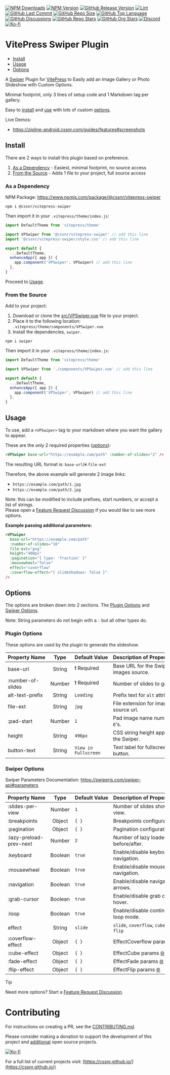 [![NPM Downloads](https://img.shields.io/npm/dw/%40cssnr%2Fvitepress-swiper?logo=npm)](https://www.npmjs.com/package/@cssnr/vitepress-swiper)
[![NPM Version](https://img.shields.io/npm/v/%40cssnr%2Fvitepress-swiper?logo=npm)](https://www.npmjs.com/package/@cssnr/vitepress-swiper)
[![GitHub Release Version](https://img.shields.io/github/v/release/cssnr/vitepress-swiper?logo=github)](https://github.com/cssnr/vitepress-swiper/releases/latest)
[![Lint](https://img.shields.io/github/actions/workflow/status/cssnr/vitepress-swiper/lint.yaml?logo=cachet&label=lint)](https://github.com/cssnr/vitepress-swiper/actions/workflows/lint.yaml)
[![GitHub Last Commit](https://img.shields.io/github/last-commit/cssnr/vitepress-swiper?logo=github)](https://github.com/cssnr/vitepress-swiper/pulse)
[![GitHub Repo Size](https://img.shields.io/github/repo-size/cssnr/vitepress-swiper?logo=bookstack&logoColor=white&label=repo%20size)](https://github.com/cssnr/vitepress-swiper)
[![GitHub Top Language](https://img.shields.io/github/languages/top/cssnr/vitepress-swiper?logo=htmx&logoColor=white)](https://github.com/cssnr/vitepress-swiper)
[![GitHub Discussions](https://img.shields.io/github/discussions/cssnr/vitepress-swiper?logo=github)](https://github.com/cssnr/vitepress-swiper/discussions)
[![GitHub Repo Stars](https://img.shields.io/github/stars/cssnr/vitepress-swiper?style=flat&logo=github)](https://github.com/cssnr/vitepress-swiper/stargazers)
[![GitHub Org Stars](https://img.shields.io/github/stars/cssnr?style=flat&logo=github&label=org%20stars)](https://cssnr.github.io/)
[![Discord](https://img.shields.io/discord/899171661457293343?logo=discord&logoColor=white&label=discord&color=7289da)](https://discord.gg/wXy6m2X8wY)
[![Ko-fi](https://img.shields.io/badge/Ko--fi-72a5f2?logo=kofi&label=Support)](https://ko-fi.com/cssnr)

# VitePress Swiper Plugin

- [Install](#Install)
- [Usage](#Usage)
- [Options](#Options)

A [Swiper](https://swiperjs.com/) Plugin for [VitePress](https://vitepress.dev/) to Easily add an Image Gallery or Photo Slideshow with Custom Options.

Minimal footprint, only 3 lines of setup code and 1 Markdown tag per gallery.

Easy to [install](#Install) and [use](#Usage) with lots of custom [options](#Options).

Live Demos:

- https://zipline-android.cssnr.com/guides/features#screenshots

## Install

There are 2 ways to install this plugin based on preference.

1. [As a Dependency](#as-a-dependency) - Easiest, minimal footprint, no source access
2. [From the Source](#from-the-source) - Adds 1 file to your project, full source access

### As a Dependency

NPM Package: https://www.npmjs.com/package/@cssnr/vitepress-swiper

```shell
npm i @cssnr/vitepress-swiper
```

Then import it in your `.vitepress/theme/index.js`:

```javascript
import DefaultTheme from 'vitepress/theme'

import VPSwiper from '@cssnr/vitepress-swiper' // add this line
import '@cssnr/vitepress-swiper/style.css' // add this line

export default {
  ...DefaultTheme,
  enhanceApp({ app }) {
    app.component('VPSwiper', VPSwiper) // add this line
  },
}
```

Proceed to [Usage](#Usage).

### From the Source

Add to your project:

1. Download or clone the [src/VPSwiper.vue](src/VPSwiper.vue) file to your project.
2. Place it to the following location: `.vitepress/theme/components/VPSwiper.vue`
3. Install the dependencies, `swiper`.

```shell
npm i swiper
```

Then import it in your `.vitepress/theme/index.js`:

```javascript
import DefaultTheme from 'vitepress/theme'

import VPSwiper from './components/VPSwiper.vue' // add this line

export default {
  ...DefaultTheme,
  enhanceApp({ app }) {
    app.component('VPSwiper', VPSwiper) // add this line
  },
}
```

## Usage

To use, add a `<VPSwiper>` tag to your markdown where you want the gallery to appear.

These are the only 2 required properties ([options](#Options)):

```html
<VPSwiper base-url="https://example.com/path" :number-of-slides="2" />
```

The resulting URL format is: `base-url`/`#`.`file-ext`

Therefore, the above example will generate 2 image links:

- `https://example.com/path/1.jpg`
- `https://example.com/path/2.jpg`

Note: this can be modified to include prefixes, start numbers, or accept a list of strings.  
Please open a [Feature Request Discussion](https://github.com/cssnr/vitepress-swiper/discussions/categories/feature-requests) if you would like to see more options.

**Example passing additional parameters:**

```html
<VPSwiper
  base-url="https://example.com/path"
  :number-of-slides="18"
  file-ext="png"
  height="400px"
  :pagination="{ type: 'fraction' }"
  :mousewheel="false"
  effect="coverflow"
  :coverflow-effect="{ slideShadows: false }"
/>
```

## Options

The options are broken down into 2 sections.
The [Plugin Options](#plugin-options) and [Swiper Options](#swiper-options).

Note: String parameters do not begin with a `:` but all other types do.

### Plugin Options

These options are used by the plugin to generate the slideshow.

| Property&nbsp;Name |  Type  | Default&nbsp;Value   | Description&nbsp;of&nbsp;Property&nbsp;Value |
| :----------------- | :----: | :------------------- | :------------------------------------------- |
| base-url           | String | ❗ Required          | Base URL for the Swiper images source.       |
| :number-of-slides  | Number | ❗ Required          | Number of slides to generate.                |
| alt-text-prefix    | String | `Loading`            | Prefix text for `alt` attributes.            |
| file-ext           | String | `jpg`                | File extension for image source url.         |
| :pad-start         | Number | `1`                  | Pad image name numbers with `0`'s.           |
| height             | String | `496px`              | CSS string height applied to the Swiper.     |
| button-text        | String | `View in Fullscreen` | Text label for fullscreen button.            |

### Swiper Options

Swiper Parameters Documentation: https://swiperjs.com/swiper-api#parameters

| Property&nbsp;Name      |  Type   | Default&nbsp;Value | Description&nbsp;of&nbsp;Property&nbsp;Value                                             |
| :---------------------- | :-----: | :----------------- | :--------------------------------------------------------------------------------------- |
| :slides-per-view        | Number  | `1`                | Number of slides shown per view.                                                         |
| :breakpoints            | Object  | `{ }`              | Breakpoints configuration [🌐](https://swiperjs.com/swiper-api#param-breakpoints)        |
| :pagination             | Object  | `{ }`              | Pagination configuration [🌐](https://swiperjs.com/swiper-api#pagination-parameters)     |
| :lazy-preload-prev-next | Number  | `2`                | Number of lazy loaded slides before/after.                                               |
| :keyboard               | Boolean | `true`             | Enable/disable keyboard navigation.                                                      |
| :mousewheel             | Boolean | `true`             | Enable/disable mouse wheel navigation.                                                   |
| :navigation             | Boolean | `true`             | Enable/disable navigation arrows.                                                        |
| :grab-cursor            | Boolean | `true`             | Enable/disable grab cursor on hover.                                                     |
| :loop                   | Boolean | `true`             | Enable/disable continuous loop mode.                                                     |
| effect                  | String  | `slide`            | `slide`, `coverflow`, `cube`, `fade`, `flip`                                             |
| :coverflow-effect       | Object  | `{ }`              | EffectCoverflow params [🌐](https://swiperjs.com/swiper-api#coverflow-effect-parameters) |
| :cube-effect            | Object  | `{ }`              | EffectCube params [🌐](https://swiperjs.com/swiper-api#cube-effect-parameters)           |
| :fade-effect            | Object  | `{ }`              | EffectFade params [🌐](https://swiperjs.com/swiper-api#fade-effect-parameters)           |
| :flip-effect            | Object  | `{ }`              | EffectFlip params [🌐](https://swiperjs.com/swiper-api#flip-effect-parameters)           |

> [!TIP]
> Need more options? Start a [Feature Request Discussion](https://github.com/cssnr/vitepress-swiper/discussions/categories/feature-requests).

# Contributing

For instructions on creating a PR, see the [CONTRIBUTING.md](https://github.com/cssnr/.github/blob/master/.github/CONTRIBUTING.md).

Please consider making a donation to support the development of this project
and [additional](https://cssnr.com/) open source projects.

[![Ko-fi](https://ko-fi.com/img/githubbutton_sm.svg)](https://ko-fi.com/cssnr)

For a full list of current projects visit: [https://cssnr.github.io/](https://cssnr.github.io/)
